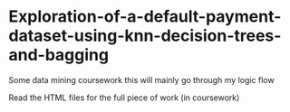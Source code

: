 # Exploration-of-a-default-payment-dataset-using-knn-decision-trees-and-bagging
Some data mining coursework this will mainly go through my logic flow

Read the HTML files for the full piece of work (in coursework)
